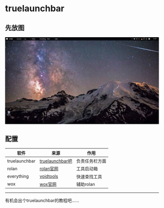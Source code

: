 #   truelaunchbar

##  先放图
<img src="img/1.jpg">

##  配置


|软件|来源|作用|
|------------|-------|-----|  
|truelaunchbar|<a href="http://tieba.baidu.com/f/good?          kw=truelaunchbar">truelaunchbar吧|负责任务栏方面|
|rolan|<a href="https://getrolan.com/">rolan官网|工具启动箱|  
|everything|<a href="https://www.voidtools.com/">voidtools|快速查找工具|
|wox|<a href="http://www.wox.one/">wox官网|辅助rolan|

---
有机会出个truelaunchbar的教程吧……